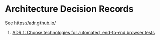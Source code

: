 # Architecture Decision Records

See <https://adr.github.io/>

1. [ADR 1: Choose technologies for automated, end-to-end browser tests](choose_technologies_for_browser_tests.md)
